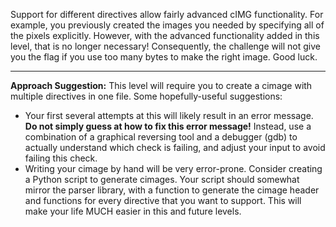 Support for different directives allow fairly advanced cIMG functionality.
For example, you previously created the images you needed by specifying all of the pixels explicitly.
However, with the advanced functionality added in this level, that is no longer necessary!
Consequently, the challenge will not give you the flag if you use too many bytes to make the right image.
Good luck.

----
**Approach Suggestion:**
This level will require you to create a cimage with multiple directives in one file.
Some hopefully-useful suggestions:

- Your first several attempts at this will likely result in an error message.
  **Do not simply guess at how to fix this error message!**
  Instead, use a combination of a graphical reversing tool and a debugger (gdb) to actually understand which check is failing, and adjust your input to avoid failing this check.
- Writing your cimage by hand will be very error-prone.
  Consider creating a Python script to generate cimages.
  Your script should somewhat mirror the parser library, with a function to generate the cimage header and functions for every directive that you want to support.
  This will make your life MUCH easier in this and future levels.
